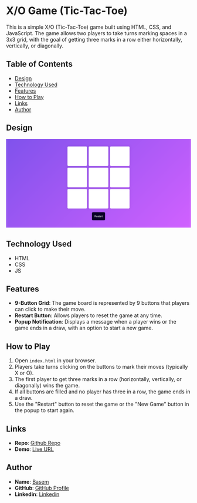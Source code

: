 # X/O Game (Tic-Tac-Toe)

This is a simple X/O (Tic-Tac-Toe) game built using HTML, CSS, and JavaScript. The game allows two players to take turns marking spaces in a 3x3 grid, with the goal of getting three marks in a row either horizontally, vertically, or diagonally.

## Table of Contents

- [Design](#design)
- [Technology Used](#features)
- [Features](#technology-used)
- [How to Play](#how-to-play)
- [Links](#links)
- [Author](#author)

## Design

![Design](./design/design.png)

## Technology Used

- HTML
- CSS
- JS

## Features

- **9-Button Grid**: The game board is represented by 9 buttons that players can click to make their move.
- **Restart Button**: Allows players to reset the game at any time.
- **Popup Notification**: Displays a message when a player wins or the game ends in a draw, with an option to start a new game.

## How to Play

1. Open `index.html` in your browser.
2. Players take turns clicking on the buttons to mark their moves (typically X or O).
3. The first player to get three marks in a row (horizontally, vertically, or diagonally) wins the game.
4. If all buttons are filled and no player has three in a row, the game ends in a draw.
5. Use the "Restart" button to reset the game or the "New Game" button in the popup to start again.

## Links

- **Repo**: [Github Repo](https://github.com/basemsameh/X-O-Game.git)
- **Demo**: [Live URL](https://basemsameh.github.io/X-O-Game/)

## Author

- **Name**: [Basem](Basem)
- **GitHub**: [GitHub Profile](https://github.com/basemsameh)
- **Linkedin**: [Linkedin](https://www.linkedin.com/in/basem-sameh-671b5b212/)
